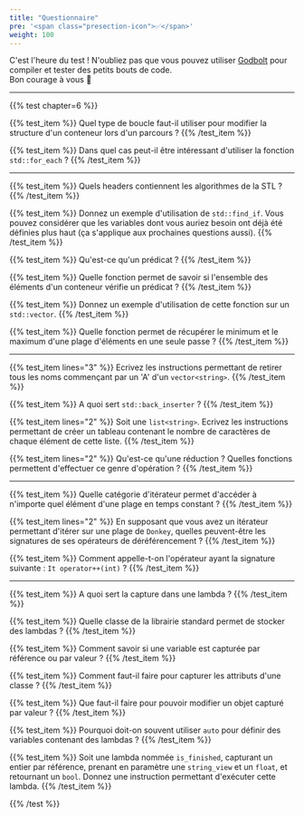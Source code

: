 ```yaml
---
title: "Questionnaire"
pre: '<span class="presection-icon">✅</span>'
weight: 100
---
```


C'est l'heure du test ! N'oubliez pas que vous pouvez utiliser [Godbolt](https://www.godbolt.org/z/ofohb4) pour compiler et tester des petits bouts de code.  
Bon courage à vous 🙂

---

{{% test chapter=6 %}}

{{% test_item %}}
Quel type de boucle faut-il utiliser pour modifier la structure d'un conteneur lors d'un parcours ?
{{% /test_item %}}

{{% test_item %}}
Dans quel cas peut-il être intéressant d'utiliser la fonction `std::for_each` ?
{{% /test_item %}}

---

{{% test_item %}}
Quels headers contiennent les algorithmes de la STL ?
{{% /test_item %}}

{{% test_item %}}
Donnez un exemple d'utilisation de `std::find_if`. Vous pouvez considérer que les variables dont vous auriez besoin ont déjà été définies plus haut (ça s'applique aux prochaines questions aussi).
{{% /test_item %}}

{{% test_item %}}
Qu'est-ce qu'un prédicat ?
{{% /test_item %}}

{{% test_item %}}
Quelle fonction permet de savoir si l'ensemble des éléments d'un conteneur vérifie un prédicat ?
{{% /test_item %}}

{{% test_item %}}
Donnez un exemple d'utilisation de cette fonction sur un `std::vector`.
{{% /test_item %}}

{{% test_item %}}
Quelle fonction permet de récupérer le minimum et le maximum d'une plage d'éléments en une seule passe ?
{{% /test_item %}}

---

{{% test_item lines="3" %}}
Ecrivez les instructions permettant de retirer tous les noms commençant par un 'A' d'un `vector<string>`.
{{% /test_item %}}

{{% test_item %}}
A quoi sert `std::back_inserter` ?
{{% /test_item %}}

{{% test_item lines="2" %}}
Soit une `list<string>`. Ecrivez les instructions permettant de créer un tableau contenant le nombre de caractères de chaque élément de cette liste.
{{% /test_item %}}

{{% test_item lines="2" %}}
Qu'est-ce qu'une réduction ? Quelles fonctions permettent d'effectuer ce genre d'opération ?
{{% /test_item %}}

---

{{% test_item %}}
Quelle catégorie d'itérateur permet d'accéder à n'importe quel élément d'une plage en temps constant ?
{{% /test_item %}}

{{% test_item lines="2" %}}
En supposant que vous avez un itérateur permettant d'itérer sur une plage de `Donkey`, quelles peuvent-être les signatures de ses opérateurs de déréférencement ?
{{% /test_item %}}

{{% test_item %}}
Comment appelle-t-on l'opérateur ayant la signature suivante : `It operator++(int)` ?
{{% /test_item %}}

---

{{% test_item %}}
A quoi sert la capture dans une lambda ?
{{% /test_item %}}

{{% test_item %}}
Quelle classe de la librairie standard permet de stocker des lambdas ?
{{% /test_item %}}

{{% test_item %}}
Comment savoir si une variable est capturée par référence ou par valeur ?
{{% /test_item %}}

{{% test_item %}}
Comment faut-il faire pour capturer les attributs d'une classe ?
{{% /test_item %}}

{{% test_item %}}
Que faut-il faire pour pouvoir modifier un objet capturé par valeur ?
{{% /test_item %}}

{{% test_item %}}
Pourquoi doit-on souvent utiliser `auto` pour définir des variables contenant des lambdas ?
{{% /test_item %}}

{{% test_item %}}
Soit une lambda nommée `is_finished`, capturant un entier par référence, prenant en paramètre une `string_view` et un 
`float`, et retournant un `bool`. Donnez une instruction permettant d'exécuter cette lambda.
{{% /test_item %}}

{{% /test %}}